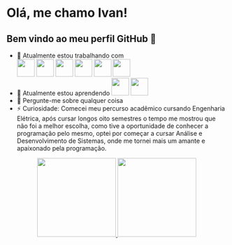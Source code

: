 # Olá, me chamo <b>Ivan</b>! 
## Bem vindo ao meu perfil GitHub 👋

- 🔭 Atualmente estou trabalhando com <span style="display: inline-block">
     <img style="width: 40px" src="https://cdn.jsdelivr.net/gh/devicons/devicon/icons/php/php-original.svg" />
     <img style="width: 40px" src="https://cdn.jsdelivr.net/gh/devicons/devicon/icons/oracle/oracle-original.svg" />
     <img style="width: 40px" src="https://cdn.jsdelivr.net/gh/devicons/devicon/icons/jquery/jquery-original-wordmark.svg" />
     <img style="width: 40px" src="https://cdn.jsdelivr.net/gh/devicons/devicon/icons/javascript/javascript-original.svg" /> 
     <img style="width: 40px" src="https://cdn.jsdelivr.net/gh/devicons/devicon/icons/html5/html5-original-wordmark.svg" />
     <img style="width: 40px" src="https://cdn.jsdelivr.net/gh/devicons/devicon/icons/css3/css3-original-wordmark.svg" />    
     </span> 
- 🌱 Atualmente estou aprendendo <img style="width: 40px" src="https://cdn.jsdelivr.net/gh/devicons/devicon/icons/react/react-original-wordmark.svg" /> 
                                  <img style="width: 40px" src="https://cdn.jsdelivr.net/gh/devicons/devicon/icons/typescript/typescript-original.svg" />
- 💬 Pergunte-me sobre qualquer coisa
- ⚡ Curiosidade: Comecei meu percurso acadêmico cursando Engenharia Elétrica, após cursar longos oito semestres o tempo me mostrou que não foi a melhor escolha, como tive a oportunidade de conhecer a programação pelo mesmo, optei por começar a cursar Análise e Desenvolvimento de Sistemas, onde me tornei mais um amante e apaixonado pela programação.

<div style="text-align: center">
     <a href="https://github.com/ivanschuh">
     <img height="180em" src="https://github-readme-stats.vercel.app/api/top-langs/?username=ivanschuh&layout=compact&langs_count=7&theme=dracula"/>
     <img height="180em" src="https://github-readme-stats.vercel.app/api?username=ivanschuh&show_icons=true&theme=dracula&include_all_commits=true&count_private=true"/>
</div>

          

          




